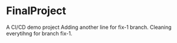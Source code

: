 # FinalProject
A CI/CD demo project 
Adding another line for fix-1 branch.
Cleaning everytihng for branch fix-1.